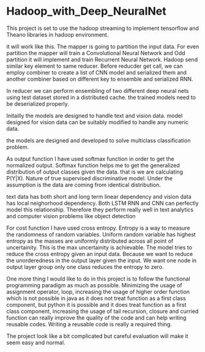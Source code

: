 # Hadoop_with_Deep_NeuralNet
This project is set to use the hadoop streaming to implement tensorflow and Theano libraries in hadoop environment.

it will work like this. The mapper is going to partition the input data. For even partition the mapper will train a Convolutional
Neural Network and Odd partition it will implement and train Recurrent Neural Network. 
Hadoop send similar key element to same reducer.
Before reducder get call, we can employ combiner to create a list of CNN model and serialized  them and another combiner based on 
different key to ensemble and serialized RNN.

In reducer we can perform ensembling of two different deep neural nets using test dataset stored in a distributed cache. the trained models
need to be deserialized properly.

Initailly the models are designed to handle text and vision data. model designed for vision data can be suitably modified to handle any numeric data. 

the models are designed and developed to solve multiclass classification problem.

As output function I have used softmax function in order to get the normalized output. Softmax function helps me to get the generalized
distribution of output classes given the data. that is we are calculating P(Y|X).  Nature of true supervised discriminative model. Under
the assumption is the data are coming from identical distribution.

text data has both short and long term linear dependency and vision data has local neighorhood dependency. Both LSTM RNN and CNN can perfectly model this relationship. Therefore they perform really well in text analytics and computer vision problems like object detection

For cost function I have used cross entropy. Entropy is a way to measure the randomness of random variables. Uniform random variable has highest entropy as the masses are uniformly distributed across all point of uncertainity. This is the max uncertainity is achievable. The
 model tries to reduce the cross entropy given an input data. Because we want to reduce the unorderedness in the output layer given the input. We want one node in output layer group only one class reduces the entropy to zero.

One more thing I would like to do in this project is to follow the functional programming paradigm as much as possible. Minimizing the usage of assignment operator, loop, increasing the usage of higher order function which is not possible in java as it does not treat function as a first class component, but python it is possible and it does treat function as a first class component, increasing the usage of tail recursion, closure and curried function can really improve the quality of the code and can help writing reusable codes. Writing a reusable code is really a required thing.

The project look like a bit complicated but careful evaluation will make it seem easy and normal.
